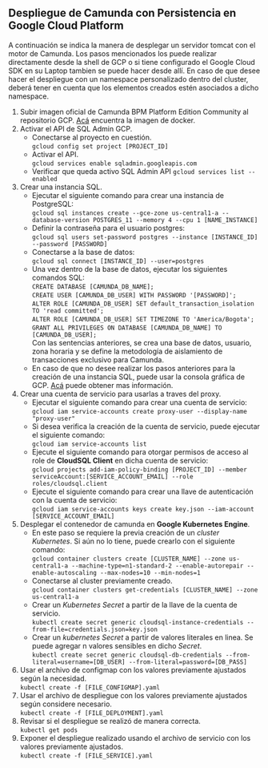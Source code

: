 ## Despliegue de Camunda con Persistencia en Google Cloud Platform

A continuación se indica la manera de desplegar un servidor tomcat con el motor de Camunda. Los pasos mencionados los puede realizar directamente desde la shell de GCP o si tiene configurado el Google Cloud SDK en su Laptop tambien se puede hacer desde allí. En caso de que desee hacer el despliegue con un namespace personalizado dentro del cluster, deberá tener en cuenta que los elementos creados estén asociados a dicho namespace.

1. Subir imagen oficial de Camunda BPM Platform Edition Community al repositorio GCP. [Acá](https://hub.docker.com/r/camunda/camunda-bpm-platform) encuentra la imagen de docker.
2. Activar el API de SQL Admin GCP.
    - Conectarse al proyecto en cuestión.  
    `gcloud config set project [PROJECT_ID]`
    - Activar el API.  
    `gcloud services enable sqladmin.googleapis.com`
    - Verificar que queda activo SQL Admin API
    `gcloud services list --enabled`
3. Crear una instancia SQL.
    - Ejecutar el siguiente comando para crear una instancia de PostgreSQL:  
    `gcloud sql instances create --gce-zone us-central1-a --database-version POSTGRES_11 --memory 4 --cpu 1 [NAME_INSTANCE]`
    - Definir la contraseña para el usuario postgres:  
    `gcloud sql users set-password postgres --instance [INSTANCE_ID] --password [PASSWORD]`
    - Conectarse a la base de datos:  
    `gcloud sql connect [INSTANCE_ID] --user=postgres`
    - Una vez dentro de la base de datos, ejecutar los siguientes comandos SQL:  
    `CREATE DATABASE [CAMUNDA_DB_NAME];`  
    `CREATE USER [CAMUNDA_DB_USER] WITH PASSWORD '[PASSWORD]';`  
    `ALTER ROLE [CAMUNDA_DB_USER] SET default_transaction_isolation TO 'read committed';`  
    `ALTER ROLE [CAMUNDA_DB_USER] SET TIMEZONE TO 'America/Bogota';`  
    `GRANT ALL PRIVILEGES ON DATABASE [CAMUNDA_DB_NAME] TO [CAMUNDA_DB_USER];`  
    Con las sentencias anteriores, se crea una base de datos, usuario, zona horaria y se define la metodología de aislamiento de transacciones exclusivo para Camunda.
    - En caso de que no desee realizar los pasos anteriores para la creación de una instancia SQL, puede usar la consola gráfica de GCP. [Acá](https://cloud.google.com/sql/docs/postgres/create-instance) puede obtener mas información.
4. Crear una cuenta de servicio para usarlas a traves del proxy.
    - Ejecutar el siguiente comando para crear una cuenta de servicio:  
    `gcloud iam service-accounts create proxy-user --display-name "proxy-user"`
    - Si desea verifica la creación de la cuenta de servicio, puede ejecutar el siguiente comando:  
    `gcloud iam service-accounts list`
    - Ejecute el siguiente comando para otorgar permisos de acceso al role de **CloudSQL Client** en dicha cuenta de servicio:  
    `gcloud projects add-iam-policy-binding [PROJECT_ID] --member serviceAccount:[SERVICE_ACCOUNT_EMAIL] --role roles/cloudsql.client`
    - Ejecute el siguiente comando para crear una llave de autenticación con la cuenta de servicio:  
    `gcloud iam service-accounts keys create key.json --iam-account [SERVICE_ACCOUNT_EMAIL]`
5. Desplegar el contenedor de camunda en **Google Kubernetes Engine**.
    - En este paso se requiere la previa creación de un *cluster Kubernetes*. Si aún no lo tiene, puede crearlo con el siguiente comando:  
    `gcloud container clusters create [CLUSTER_NAME] --zone us-central1-a --machine-type=n1-standard-2 --enable-autorepair --enable-autoscaling --max-nodes=10 --min-nodes=1`
    - Conectarse al cluster previamente creado.  
    `gcloud container clusters get-credentials [CLUSTER_NAME] --zone us-central1-a`
    - Crear un *Kubernetes Secret* a partir de la llave de la cuenta de servicio.  
    `kubectl create secret generic cloudsql-instance-credentials --from-file=credentials.json=key.json`
    - Crear un *kubernetes Secret* a partir de valores literales en linea. Se puede agregar n valores sensibles en dicho *Secret*.  
    `kubectl create secret generic cloudsql-db-credentials --from-literal=username=[DB_USER] --from-literal=password=[DB_PASS]`
6. Usar el archivo de configmap con los valores previamente ajustados según la necesidad.  
`kubectl create -f [FILE_CONFIGMAP].yaml`
7. Usar el archivo de despliegue con los valores previamente ajustados según considere necesario.  
`kubectl create -f [FILE_DEPLOYMENT].yaml`
8. Revisar si el despliegue se realizó de manera correcta.  
`kubectl get pods`
9. Exponer el despliegue realizado usando el archivo de servicio con los valores previamente ajustados.  
`kubectl create -f [FILE_SERVICE].yaml`
